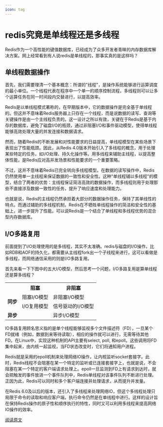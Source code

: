 ```yaml
---
icon: tag
---
```

# redis究竟是单线程还是多线程

Redis作为一个高性能的键值数据库，已经成为了众多开发者青睐的内存数据库解决方案。网上经常看到有人说redis是单线程的，那事实真的是这样吗？

## 单线程数据操作

首先，我们需要理清一个基本概念：所谓的"线程"，是操作系统能够进行运算调度的最小单位。一个线程代表在程序中一个单一的顺序控制流程，多线程则可以让多个运算任务在同一时间段内交替进行，以提高效率。

Redis是以单线程模式著称的，在早期版本中，它的数据操作是完全基于单线程的。但这并不意味着Redis服务器上只存在一个线程，而是说数据的读写、查询等关键操作是由一个主线程负责的。这一设计之所以有效，关键在于Redis是基于内存的数据库，避免了磁盘I/O的瓶颈，通过非阻塞I/O和事件驱动模型，使得单线程能够高效处理大量的并发连接和数据请求。

然而，随着Redis的不断发展和对性能要求的日益提高，单线程模型在某些场景下表现出了性能瓶颈。因此，从Redis 4.0版本开始引入了多线程的概念，用于处理某些特定的任务，如I/O处理、持久化操作等。用多线程来辅助主线程，以提高整体性能，是Redis应对高并发场景和性能要求的一个重要策略。

不过，这并不意味着Redis已完全转向多线程模型。在数据的读写操作中，Redis仍然使用单一主线程来保证数据的一致性和安全性。这种"单线程辅以多线程"的模型，结合了两者的优势：主线程保证简洁高效的数据操作，而多线程则用于处理那些不直接涉及数据一致性的任务，提升了响应速度和处理能力。

也就是说，Redis的主线程仍然承担着大部分的数据操作任务，保持了其单线性的特点。而通过辅助的多线程机制，Redis在不牺牲单线程操作的简洁和安全性的基础上，进一步提升了性能。可以说Redis是一个结合了单线程和多线程优势的混合型内存数据库。

## I/O多路复用

前面提到了I/O处理使用的是多线程，其实不太准确。redis与磁盘的I/O操作，比如RDB和AOF的持久化，都需要从主线程fork出一个子线程来进行，这可以看做是多线程，而网络通信采用的则是I/O多路复用。

首先来看一下下图中的五大I/O模型，然后思考一个问题，I/O多路复用是算单线程还是算多线程？

<table>
    <tr>
        <th></th>
        <th>阻塞</th>
        <th>非阻塞</th>
    </tr>
    <tr>
        <td rowspan="2" style="font-weight: bold">同步</td>
        <td>阻塞I/O模型</td>
        <td>非阻塞I/O模型</td>
    </tr>
    <tr>
        <td>I/O复用模型</td>
        <td>信号驱动的I/O模型</td>
    </tr>
    <tr>
        <td style="font-weight: bold">异步</td>
        <td></td>
        <td>异步I/O模型</td>
    </tr>
</table>

IO多路复用顾名思义指的是单个线程能够监视多个文件描述符（FD），一旦某个FD就绪（例如，数据到来等待读取），相应的操作就可以进行，无需等待其他FD。在Linux中，实现这种机制的API主要有select, poll, 和epoll。这些调用将FD集中起来，由内核一起监视，当FD状态改变时，它们将通知用户进程。

Redis就是采用的epoll机制来处理网络IO操作，让内核监听socket套接字。此时，Redis线程不会阻塞在某一个特定的监听或已连接套接字上，也就是说，不会阻塞在某一个特定的客户端请求处理上。epoll一旦监测到FD上有请求到达时，就会把触发的事件放进一个事件队列中，Redis单线程对该事件队列不断进行处理。正因为此，Redis可以同时和多个客户端连接并处理请求，从而提升并发量。


在Redis 6.0及以后的版本，还引入了多线程来处理网络IO，但这个多线程处理只局限于命令的读取和响应客户端，执行命令仍然是在单线程中进行。这样的设计旨在保持Redis操作的原子性和顺序执行的特性，同时又可以利用多线程来提高网络IO操作的效率。

[阅读原文](https://mp.weixin.qq.com/s?__biz=Mzk0NjQwNzI1MA==&mid=2247484624&idx=1&sn=372658647b0bc14849201d60018600f0&chksm=c307d6edf4705ffb064323a4663c6c25405b52e90c0e36bdbde1acb4276b74d4a0cc5d629b65&token=1234754994&lang=zh_CN#rd)